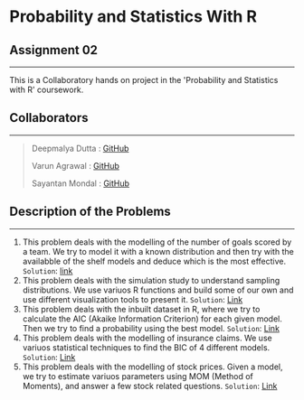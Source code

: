 # Probability and Statistics With R
## Assignment 02
---
This is a Collaboratory hands on project in the 'Probability and Statistics with R' coursework.

## Collaborators
---
> Deepmalya Dutta : [GitHub](https://github.com/Deepmalya3D)
>
> Varun Agrawal : [GitHub](https://github.com/vpagl)
>
> Sayantan Mondal : [GitHub](https://github.com/msayantanm)

## Description of the Problems
---
1. This problem deals with the modelling of the number of goals scored by a team. We try to model it with a known distribution and then try with the availabble of the shelf models and deduce which is the most effective. `Solution`: [link](https://github.com/msayantanm/Probability-Statistics-With-R/blob/main/Assignment%202/report/Question%201.pdf)
2. This problem deals with the simulation study to understand sampling distributions. We use variuos R functions and build some of our own and use different visualization tools to present it. `Solution`: [Link](https://github.com/msayantanm/Probability-Statistics-With-R/blob/main/Assignment%202/report/Question-2.pdf)
3. This problem deals with the inbuilt dataset in R, where we try to calculate the AIC (Akaike Information Criterion) for each given model. Then we try to find a probability using the best model. `Solution`: [Link](https://github.com/msayantanm/Probability-Statistics-With-R/blob/main/Assignment%202/report/Question-3.pdf)
4. This problem deals with the modelling of insurance claims. We use variuos statistical techniques to find the BIC of 4 different models. `Solution`: [Link](https://github.com/msayantanm/Probability-Statistics-With-R/blob/main/Assignment%202/report/Question%204.pdf)
5. This problem deals with the modelling of stock prices. Given a model, we try to estimate variuos parameters using MOM (Method of Moments), and answer a few stock related questions. `Solution`: [Link](https://github.com/msayantanm/Probability-Statistics-With-R/blob/main/Assignment%202/report/Question%205.pdf)
